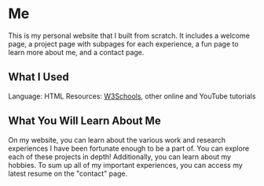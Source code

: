 # Me

This is my personal website that I built from scratch. It includes a welcome page, a project page with subpages for each experience, a fun page to learn more about me, and a contact page.

## What I Used
Language: HTML
Resources: [W3Schools](https://www.w3schools.com), other online and YouTube tutorials

## What You Will Learn About Me

On my website, you can learn about the various work and research experiences I have been fortunate enough to be a part of. You can explore each of these projects in depth! Additionally, you can learn about my hobbies. To sum up all of my important experiences, you can access my latest resume on the "contact" page.
